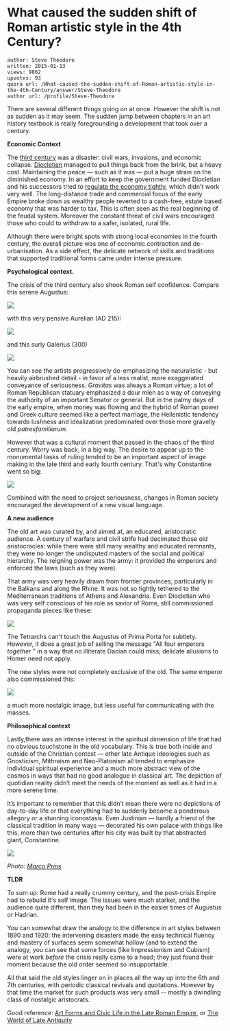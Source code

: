 # What caused the sudden shift of Roman artistic style in the 4th Century?

	author: Steve Theodore
	written: 2015-01-13
	views: 9862
	upvotes: 93
	quora url: /What-caused-the-sudden-shift-of-Roman-artistic-style-in-the-4th-Century/answer/Steve-Theodore
	author url: /profile/Steve-Theodore


There are several different things going on at once. However the shift is not as sudden as it may seem. The sudden jump between chapters in an art history textbook is really foregrounding a development that took over a century.

__Economic Context__ 

The [third century](http://en.wikipedia.org/wiki/Crisis_of_the_Third_Century) was a disaster: civil wars, invasions, and economic collapse. [Diocletian](http://en.wikipedia.org/wiki/Diocletian) managed to pull things back from the brink, but a heavy cost. Maintaining the peace — such as it was — put a huge strain on the diminished economy. In an effort to keep the government funded Diocletian and his successors tried to [regulate the economy tightly](http://en.wikipedia.org/wiki/Edict_on_Maximum_Prices), which didn't work very well. The long-distance trade and commercial focus of the early Empire broke down as wealthy people reverted to a cash-free, estate based economy that was harder to tax. This is often seen as the real beginning of the feudal system. Moreover the constant threat of civil wars encouraged those who could to withdraw to a safer, isolated, rural life.

Although there were bright spots with strong local economies in the fourth century, the overall picture was one of economic contraction and de-urbanisation. As a side effect, the delicate network of skills and traditions that supported traditional forms came under intense pressure.

__Psychological context.__ 

The crisis of the third century also shook Roman self confidence. Compare this serene Augustus:

![](https://qph.fs.quoracdn.net/main-qimg-45e5dabf7af85f40b7cf585f4ab7f2f1)

with this very pensive Aurelian (AD 215):

![](https://qph.fs.quoracdn.net/main-qimg-f0ada5c429bf44c5b4030a11e055df82-c)

and this surly Galerius (300)

![](https://qph.fs.quoracdn.net/main-qimg-5349dabe5e3ed8268fa4f904b0fe242c-c)

You can see the artists progressively de-emphasizing the naturalistic - but heavily airbrushed detail - in favor of a less realist, more exaggerated conveyance of seriousness. _Gravitas_  was always a Roman virtue; a lot of Roman Republican statuary emphasized a dour mien as a way of conveying the authority of an important Senator or general. But in the palmy days of the early empire, when money was flowing and the hybrid of Roman power and Greek culture seemed like a perfect marriage, the Hellenistic tendency towards lushness and idealization predominated over those more gravelly old _patresfamiliarum._ 

However that was a cultural moment that passed in the chaos of the third century. Worry was back, in a big way. The desire to appear up to the monumental tasks of ruling tended to be an important aspect of image making in the late third and early fourth century. That's why Constantine went so big:

![](https://qph.fs.quoracdn.net/main-qimg-cf04b2f94da983f9aaf959c09590f1c2)

Combined with the need to project seriousness, changes in Roman society encouraged the development of a new visual language.

__A new audience__ 

The old art was curated by, and aimed at, an educated, aristocratic audience. A century of warfare and civil strife had decimated those old aristocracies: while there were still many wealthy and educated remnants, they were no longer the undisputed masters of the social and political hierarchy. The reigning power was the army: it provided the emperors and enforced the laws (such as they were).

That army was very heavily drawn from frontier provinces, particularly in the Balkans and along the Rhine. It was not so tightly tethered to the Mediterranean traditions of Athens and Alexandria. Even Diocletian who was very self conscious of his role as savior of Rome, still commissioned propaganda pieces like these:

![](https://qph.fs.quoracdn.net/main-qimg-3f2b821b03206c2338e478e63b743211)

The Tetrarchs can't touch the Augustus of Prima Porta for subtlety. However, it does a great job of selling the message "All four emperors _together_ " in a way that no illiterate Dacian could miss; delicate allusions to Homer need not apply.

The new styles were not completely exclusive of the old. The same emperor also commissioned this:

![](https://qph.fs.quoracdn.net/main-qimg-71bfeeb5b77e9405af552de127575e5b-c)

a much more nostalgic image, but less useful for communicating with the masses.

__Philosophical context__ 

Lastly,there was an intense interest in the spiritual dimension of life that had no obvious touchstone in the old vocabulary. This is true both inside and outside of the Christian context — other late Antique ideologies such as Gnosticism, Mithraism and Neo-Platonism all tended to emphasize individual spiritual experience and a much more abstract view of the cosmos in ways that had no good analogue in classical art. The depiction of quotidian reality didn’t meet the needs of the moment as well as it had in a more serene time.

It’s important to remember that this didn’t mean there were no depictions of day-to-day life or that everything had to suddenly become a ponderous allegory or a stunning iconostasis. Even Justinian — hardly a friend of the classical tradition in many ways — decorated his own palace with things like this, more than two centuries after his city was built by that abstracted giant, Constantine.

![](https://qph.fs.quoracdn.net/main-qimg-f805926bbcdaa05fbdc4807f6228ed9f)

_Photo:_ _[Marco Prins](https://en.wikipedia.org/wiki/Augustus_of_Prima_Portahttps://www.livius.org/pictures/turkey/istanbul/constantinople-imperial-palace/imperial-palace-a-man-and-his-donkey/)_ 

__TLDR__ 

To sum up: Rome had a really crummy century, and the post-crisis Empire had to rebuild it's self image. The issues were much starker, and the audience quite different, than they had been in the easier times of Augustus or Hadrian.

You can somewhat draw the analogy to the difference in art styles between 1890 and 1920: the intervening disasters made the easy technical fluency and mastery of surfaces seem somewhat hollow (and to extend the analogy, you can see that some forces (like Impressionism and Cubism) were at work _before_  the crisis really came to a head; they just found their moment because the old order seemed so insupportable.

All that said the old styles linger on in places all the way up into the 6th and 7th centuries, with periodic classical revivals and quotations. However by that time the market for such products was very small -- mostly a dwindling class of nostalgic aristocrats.

Good reference: [Art Forms and Civic Life in the Late Roman Empire](http://www.amazon.com/Forms-Civic-Life-Roman-Empire/dp/069100305X), or [The World of Late Antiquity](http://www.foliosociety.com/book/WLA/world-of-late-antiquity)

